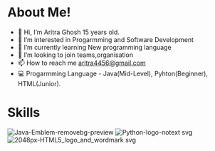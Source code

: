 # About Me!
- 👋 Hi, I’m Aritra Ghosh 15 years old.
- 👀 I’m interested in Progarmming and Software Development
- 🌱 I’m currently learning New programming language 
- 💞️ I’m looking to join teams,organisation
- 📫 How to reach me aritra4456@gmail.com
- 💻 Progarmming Language - Java(Mid-Level), Pyhton(Beginner), HTML(Junior).

# Skills
![Java-Emblem-removebg-preview](https://user-images.githubusercontent.com/104589382/196361303-497dfba7-17ef-4c1a-a50e-7b34bfe5979b.png)
![Python-logo-notext svg](https://user-images.githubusercontent.com/104589382/196361499-c17ef956-8567-45a6-bf4a-92cd27de177b.png)
![2048px-HTML5_logo_and_wordmark svg](https://user-images.githubusercontent.com/104589382/196361665-5ccdc9a9-ee61-419d-8df0-bf8744670367.png)
